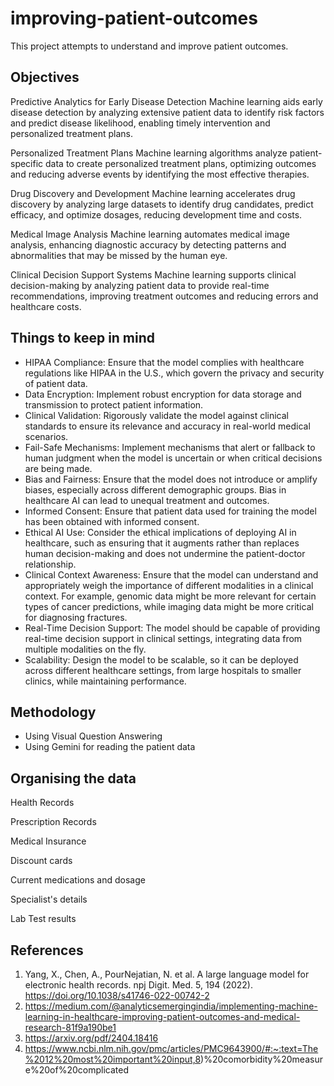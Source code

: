 # improving-patient-outcomes
This project attempts to understand and improve patient outcomes.  


## Objectives 
Predictive Analytics for Early Disease Detection
Machine learning aids early disease detection by analyzing extensive patient data to identify risk factors and predict disease likelihood, enabling timely intervention and personalized treatment plans.

Personalized Treatment Plans
Machine learning algorithms analyze patient-specific data to create personalized treatment plans, optimizing outcomes and reducing adverse events by identifying the most effective therapies.

Drug Discovery and Development
Machine learning accelerates drug discovery by analyzing large datasets to identify drug candidates, predict efficacy, and optimize dosages, reducing development time and costs.

Medical Image Analysis
Machine learning automates medical image analysis, enhancing diagnostic accuracy by detecting patterns and abnormalities that may be missed by the human eye.

Clinical Decision Support Systems
Machine learning supports clinical decision-making by analyzing patient data to provide real-time recommendations, improving treatment outcomes and reducing errors and healthcare costs.


## Things to keep in mind
- HIPAA Compliance: Ensure that the model complies with healthcare regulations like HIPAA in the U.S., which govern the privacy and security of patient data.
- Data Encryption: Implement robust encryption for data storage and transmission to protect patient information.
- Clinical Validation: Rigorously validate the model against clinical standards to ensure its relevance and accuracy in real-world medical scenarios.
- Fail-Safe Mechanisms: Implement mechanisms that alert or fallback to human judgment when the model is uncertain or when critical decisions are being made. 
- Bias and Fairness: Ensure that the model does not introduce or amplify biases, especially across different demographic groups. Bias in healthcare AI can lead to unequal treatment and outcomes.
- Informed Consent: Ensure that patient data used for training the model has been obtained with informed consent.
- Ethical AI Use: Consider the ethical implications of deploying AI in healthcare, such as ensuring that it augments rather than replaces human decision-making and does not undermine the patient-doctor relationship.
- Clinical Context Awareness: Ensure that the model can understand and appropriately weigh the importance of different modalities in a clinical context. For example, genomic data might be more relevant for certain types of cancer predictions, while imaging data might be more critical for diagnosing fractures.
- Real-Time Decision Support: The model should be capable of providing real-time decision support in clinical settings, integrating data from multiple modalities on the fly.
- Scalability: Design the model to be scalable, so it can be deployed across different healthcare settings, from large hospitals to smaller clinics, while maintaining performance.


## Methodology 
- Using Visual Question Answering
- Using Gemini for reading the patient data


## Organising the data
Health Records  

Prescription Records  

Medical Insurance

Discount cards  

Current medications and dosage  

Specialist's details  

Lab Test results


## References
1. Yang, X., Chen, A., PourNejatian, N. et al. A large language model for electronic health records. npj Digit. Med. 5, 194 (2022). https://doi.org/10.1038/s41746-022-00742-2 
2. https://medium.com/@analyticsemergingindia/implementing-machine-learning-in-healthcare-improving-patient-outcomes-and-medical-research-81f9a190be1
3. https://arxiv.org/pdf/2404.18416
4. https://www.ncbi.nlm.nih.gov/pmc/articles/PMC9643900/#:~:text=The%2012%20most%20important%20input,8)%20comorbidity%20measure%20of%20complicated
